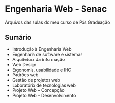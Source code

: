 # Engenharia Web - Senac

Arquivos das aulas do meu curso de Pós Graduação


## Sumário
- Introdução à Engenharia Web
- Engenharia de software e sistemas 
- Arquitetura da informação
- Web Design 
- Ergonomia, usabilidade e IHC 
- Padrões web
- Gestão de projetos web 
- Laboratório de tecnologias web 
- Projeto Web – Concepção
- Projeto Web – Desenvolvimento
